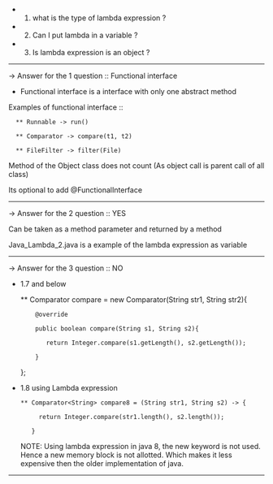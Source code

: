 - 1. what is the type of lambda expression ?
- 2. Can I put lambda in a variable ?
- 3. Is lambda expression is an object ?

**********************************************************************************************

-> Answer for the 1 question ::
Functional interface

 - Functional interface is a interface with only one abstract method

 Examples of functional interface ::

      ** Runnable -> run()

      ** Comparator -> compare(t1, t2)

      ** FileFilter -> filter(File)

 Method of the Object class does not count (As object call is parent call of all class)

 Its optional to add @FunctionalInterface

***********************************************************************************************
 -> Answer for the 2 question ::
YES

 Can be taken as a method parameter and returned by a method

 Java_Lambda_2.java is a example of the lambda expression as variable

****************************************************************************************************

-> Answer for the 3 question ::
NO

 - 1.7 and below

      ** Comparator<String> compare = new Comparator<String>(String str1, String str2){

           @override

           public boolean compare(String s1, String s2){

              return Integer.compare(s1.getLength(), s2.getLength());

           }
      };

- 1.8 using Lambda expression

      ** Comparator<String> compare8 = (String str1, String s2) -> {

           return Integer.compare(str1.length(), s2.length());

         }

  NOTE:  Using lambda expression in java 8, the new keyword is not used. Hence a new memory block is not allotted. Which makes
  it less expensive then the older implementation of java.

*************************************************************************************************
